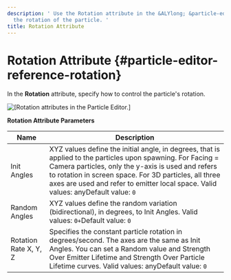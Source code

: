 ```yaml
---
description: ' Use the Rotation attribute in the &ALYlong; &particle-editor; to control
  the rotation of the particle. '
title: Rotation Attribute
---
```

# Rotation Attribute {#particle-editor-reference-rotation}

In the **Rotation** attribute, specify how to control the particle's rotation\.

![\[Rotation attributes in the Particle Editor.\]](/images/userguide/particles/particle-editor-rotation.png)


**Rotation Attribute Parameters**

| Name | Description |
| --- | --- |
| Init Angles | XYZ values define the initial angle, in degrees, that is applied to the particles upon spawning\. For Facing = Camera particles, only the y\-axis is used and refers to rotation in screen space\. For 3D particles, all three axes are used and refer to emitter local space\. Valid values: anyDefault value: `0` |
| Random Angles | XYZ values define the random variation \(bidirectional\), in degrees, to Init Angles\. Valid values: `0+`Default value: `0` |
| Rotation Rate X, Y, Z | Specifies the constant particle rotation in degrees/second\. The axes are the same as Init Angles\. You can set a Random value and Strength Over Emitter Lifetime and Strength Over Particle Lifetime curves\. Valid values: anyDefault value: `0` |